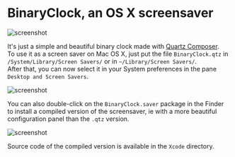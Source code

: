 # BinaryClock, an OS X screensaver

![screenshot](http://mageekguy.github.com/BinaryClock/screenshot.jpg)

It's just a simple and beautiful  binary clock made with [Quartz Composer](https://developer.apple.com/technologies/mac/graphics-and-animation.html).  
To use it as a screen saver on Mac OS X, just put the file `BinaryClock.qtz` in `/System/Library/Screen Savers/` or in `~/Library/Screen Savers/`.  
After that, you can now select it in your System preferences in the pane `Desktop and Screen Savers`.  

![screenshot](http://mageekguy.github.com/BinaryClock/prefpane.jpg)

You can also double-click on the `BinaryClock.saver` package in the Finder to install a compiled version of the screensaver, ie with a more beautiful configuration panel than the `.qtz` version.  

![screenshot](http://mageekguy.github.com/BinaryClock/configpane.jpg)

Source code of the compiled version is available in the `Xcode` directory.

